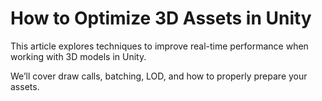 ﻿---
slug: optimizar-assets-unity
titulo: How to Optimize 3D Assets in Unity
descripcion: A practical guide to reduce draw calls and improve real-time performance.
fecha: 2025-04-10
tags: [unity, optimization, 3d]
autor: RaulDAI
imagen: placeholder.png
---

# How to Optimize 3D Assets in Unity

This article explores techniques to improve real-time performance when working with 3D models in Unity.

We’ll cover draw calls, batching, LOD, and how to properly prepare your assets.
